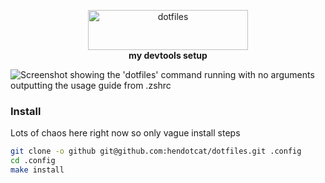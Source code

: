 <p align="center">
  <img
    alt="dotfiles"
    src="https://raw.githubusercontent.com/hendotcat/dotfiles/trunk/dotfiles.svg"
    height="64"
    width="256"
  />
  <br />
  <strong>
    my devtools setup
  </strong>
</p>

![Screenshot showing the 'dotfiles' command running with no arguments outputting
the usage guide from .zshrc](https://github.com/hendotcat/dotfiles/blob/trunk/screenshot.png?raw=true)

### Install

Lots of chaos here right now so only vague install steps

```bash
git clone -o github git@github.com:hendotcat/dotfiles.git .config
cd .config
make install
```

